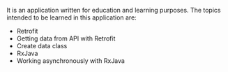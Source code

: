 It is an application written for education and learning purposes. The topics intended to be learned in this application are:

* Retrofit
* Getting data from API with Retrofit
* Create data class
* RxJava
* Working asynchronously with RxJava
